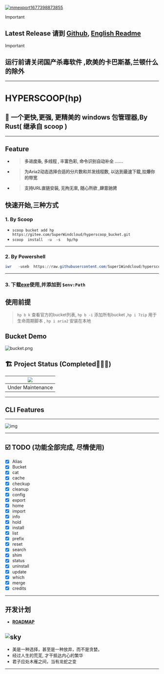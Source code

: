 <a href='https://postimg.cc/HVXTGZq6' target='_blank'><img src='https://i.postimg.cc/HVXTGZq6/mmexport1677398873855.jpg' border='0' alt='mmexport1677398873855'/></a>
> [!IMPORTANT]
> ## Latest Release 请到 [Github](https://github.com/Super1Windcloud/hyperscoop/releases), [English Readme](./README.en.md)

> [!IMPORTANT]
> ## 运行前请关闭国产杀毒软件 ,欧美的卡巴斯基,兰顿什么的除外
------ 

# HYPERSCOOP(hp)

## 🐼 一个更快,更强, 更精美的  windows 包管理器,By Rust( 继承自 scoop )
--- 

## Feature

- > **多进度条, 多线程 , 丰富色彩, 命令识别自动补全 ......**
- > **为Aria2动态选择合适的分片数和并发线程数, 以达到最速下载,拉爆你的带宽**
- > **支持URL直链安装, 无拘无束, 随心所欲 ,肆意驰骋**

## 快速开始,三种方式

### 1. By Scoop

- `scoop bucket add hp https://gitee.com/SuperWindcloud/hyperscoop_bucket.git`
- `scoop  install  -u  -s   hp/hp`

--- 

### 2. By  Powershell
```powershell
iwr   -useb  https://raw.githubusercontent.com/Super1Windcloud/hyperscoop/refs/heads/main/install.ps1    | iex
```
---

### 3. 下载[exe](https://github.com/Super1Windcloud/hyperscoop/releases)使用,并添加到 `$env:Path`

## 使用前提

> `hp b k` 查看官方的bucket列表, `hp b -i` 添加所有bucket ,`hp i 7zip` 用于生命周期脚本 , `hp i aria2` 安装在本地

## Bucket Demo

![bucket.png](./img/bucket.png)

## 🏗 Project Status   (Completed🍻🎉🐉)

| ![](https://i.giphy.com/media/CwfC5Pv6Rtp66h4coK/giphy.gif) |
|:-----------------------------------------------------------:|
|                      Under Maintenance                      |

---

## CLI Features
--- 
![img](./img/cmd1.png)
<!-- ![cmd](https://s1.imagehub.cc/images/2025/05/21/6f39fd471bad23c23d610cdb2daab6a4.png) -->
--- 

## ☑️ TODO (功能全部完成, 尽情使用)

- [x]  Alias
- [x] Bucket
- [x] cat
- [x] cache
- [x]  checkup
- [x]  cleanup
- [x]  config
- [x]  export
- [x]  home
- [x]  import
- [x]  info
- [x]  hold
- [x] install
- [x] list
- [x] prefix
- [x] reset
- [x] search
- [x] shim
- [x] status
- [x] uninstall
- [x] update
- [x] which
- [x] merge
- [x] credits

--- 

## 开发计划

- **[ROADMAP](./roadmap.md)**

[//]: # ([![sky2.jpg]&#40;https://i.postimg.cc/76yfL7XC/sky2.jpg&#41;]&#40;https://postimg.cc/FfD9WYMm&#41;)
![sky](./img/sky2.jpg)
--- 

- 美是一种选择，甚至是一种放弃，而不是贪婪。
- 经过人生的荒芜, 才干抵达内心的繁华
- 君子应处木雁之间，当有龙蛇之变

--- 

